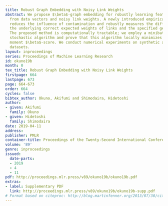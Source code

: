 ```yaml
---
title: Robust Graph Embedding with Noisy Link Weights
abstract: We propose $\beta$-graph embedding for robustly learning feature vectors
  from data vectors and noisy link weights. A newly introduced empirical moment $\beta$-score
  reduces the influence of contamination and robustly measures the difference between
  the underlying correct expected weights of links and the specified generative model.
  The proposed method is computationally tractable; we employ a minibatch-based efficient
  stochastic algorithm and prove that this algorithm locally minimizes the empirical
  moment $\beta$-score. We conduct numerical experiments on synthetic and real-world
  datasets.
layout: inproceedings
series: Proceedings of Machine Learning Research
id: okuno19b
month: 0
tex_title: Robust Graph Embedding with Noisy Link Weights
firstpage: 664
lastpage: 673
page: 664-673
order: 664
cycles: false
bibtex_author: Okuno, Akifumi and Shimodaira, Hidetoshi
author:
- given: Akifumi
  family: Okuno
- given: Hidetoshi
  family: Shimodaira
date: 2019-04-11
address: 
publisher: PMLR
container-title: Proceedings of the Twenty-Second International Conference on Artificial Intelligence and Statistics
volume: '89'
genre: inproceedings
issued:
  date-parts:
  - 2019
  - 4
  - 11
pdf: http://proceedings.mlr.press/v89/okuno19b/okuno19b.pdf
extras:
- label: Supplementary PDF
  link: http://proceedings.mlr.press/v89/okuno19b/okuno19b-supp.pdf
# Format based on citeproc: http://blog.martinfenner.org/2013/07/30/citeproc-yaml-for-bibliographies/
---
```

